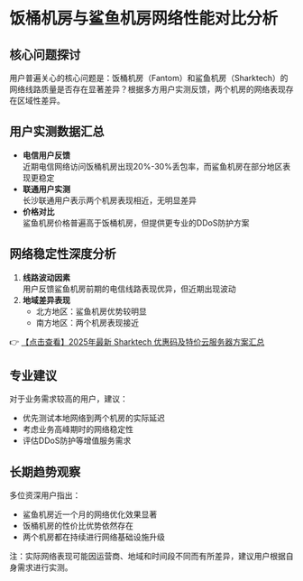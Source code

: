# 饭桶机房与鲨鱼机房网络性能对比分析

## 核心问题探讨
用户普遍关心的核心问题是：饭桶机房（Fantom）和鲨鱼机房（Sharktech）的网络线路质量是否存在显著差异？根据多方用户实测反馈，两个机房的网络表现存在区域性差异。

## 用户实测数据汇总
- **电信用户反馈**  
  近期电信网络访问饭桶机房出现20%-30%丢包率，而鲨鱼机房在部分地区表现更稳定
- **联通用户实测**  
  长沙联通用户表示两个机房表现相近，无明显差异
- **价格对比**  
  鲨鱼机房价格普遍高于饭桶机房，但提供更专业的DDoS防护方案

## 网络稳定性深度分析
1. **线路波动因素**  
   用户反馈鲨鱼机房前期的电信线路表现优异，但近期出现波动
2. **地域差异表现**  
   - 北方地区：鲨鱼机房优势较明显
   - 南方地区：两个机房表现接近

👉 [【点击查看】2025年最新 Sharktech 优惠码及特价云服务器方案汇总](https://bit.ly/Sharktech)

## 专业建议
对于业务需求较高的用户，建议：
- 优先测试本地网络到两个机房的实际延迟
- 考虑业务高峰期时的网络稳定性
- 评估DDoS防护等增值服务需求

## 长期趋势观察
多位资深用户指出：
- 鲨鱼机房近一个月的网络优化效果显著
- 饭桶机房的性价比优势依然存在
- 两个机房都在持续进行网络基础设施升级

注：实际网络表现可能因运营商、地域和时间段不同而有所差异，建议用户根据自身需求进行实测。